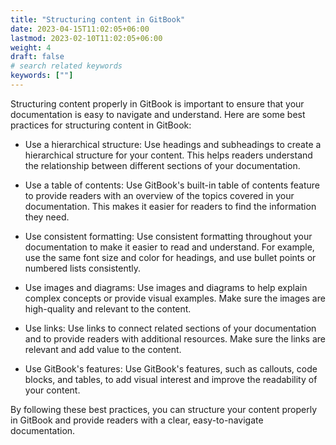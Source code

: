 ```yaml
---
title: "Structuring content in GitBook"
date: 2023-04-15T11:02:05+06:00
lastmod: 2023-02-10T11:02:05+06:00
weight: 4
draft: false
# search related keywords
keywords: [""]
---
```


Structuring content properly in GitBook is important to ensure that your documentation is easy to navigate
and understand. Here are some best practices for structuring content in GitBook:

* Use a hierarchical structure: Use headings and subheadings to create a hierarchical structure for your
content. This helps readers understand the relationship between different sections of your documentation.

* Use a table of contents: Use GitBook's built-in table of contents feature to provide readers with an
overview of the topics covered in your documentation. This makes it easier for readers to find the information
they need.

* Use consistent formatting: Use consistent formatting throughout your documentation to make it easier to
read and understand. For example, use the same font size and color for headings, and use bullet points or
numbered lists consistently.

* Use images and diagrams: Use images and diagrams to help explain complex concepts or provide visual examples.
Make sure the images are high-quality and relevant to the content.

* Use links: Use links to connect related sections of your documentation and to provide readers with additional
resources. Make sure the links are relevant and add value to the content.

* Use GitBook's features: Use GitBook's features, such as callouts, code blocks, and tables, to add visual
interest and improve the readability of your content.

By following these best practices, you can structure your content properly in GitBook and provide readers
with a clear, easy-to-navigate documentation.
